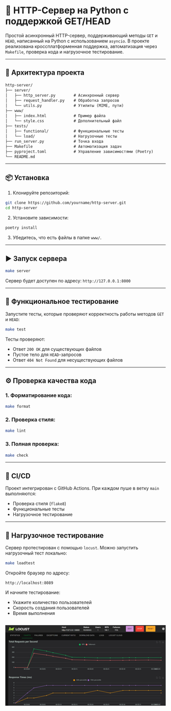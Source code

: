 # 🚀 HTTP-Сервер на Python с поддержкой GET/HEAD

Простой асинхронный HTTP-сервер, поддерживающий методы `GET` и `HEAD`, написанный на Python с использованием `asyncio`. В проекте реализована кроссплатформенная поддержка, автоматизация через `Makefile`, проверка кода и нагрузочное тестирование.

---

## 🧱 Архитектура проекта

```
http-server/
├── server/
│   ├── http_server.py        # Асинхронный сервер
│   ├── request_handler.py    # Обработка запросов
│   └── utils.py              # Утилиты (MIME, пути)
├── www/
│   ├── index.html            # Пример файла
│   └── style.css             # Дополнительный файл
├── tests/
│   ├── functional/           # Функциональные тесты
│   └── load/                 # Нагрузочные тесты
├── run_server.py             # Точка входа
├── Makefile                  # Автоматизация задач
├── pyproject.toml            # Управление зависимостями (Poetry)
└── README.md
```

---

## 📦 Установка

1. Клонируйте репозиторий:
```bash
git clone https://github.com/yourname/http-server.git
cd http-server
```

2. Установите зависимости:
```bash
poetry install
```

3. Убедитесь, что есть файлы в папке `www/`.

---

## ▶️ Запуск сервера

```bash
make server
```

Сервер будет доступен по адресу: `http://127.0.0.1:8000`

---

## 🧪 Функциональное тестирование

Запустите тесты, которые проверяют корректность работы методов `GET` и `HEAD`:

```bash
make test
```

Тесты проверяют:
- Ответ `200 OK` для существующих файлов
- Пустое тело для `HEAD`-запросов
- Ответ `404 Not Found` для несуществующих файлов

---

## ⚙️ Проверка качества кода

### 1. Форматирование кода:
```bash
make format
```

### 2. Проверка стиля:
```bash
make lint
```

### 3. Полная проверка:
```bash
make check
```

---

## 🧱 CI/CD

Проект интегрирован с GitHub Actions. При каждом пуше в ветку `main` выполняются:

- Проверка стиля (`flake8`)
- Функциональные тесты
- Нагрузочное тестирование


---

## 🧵 Нагрузочное тестирование

Сервер протестирован с помощью `locust`. Можно запустить нагрузочный тест локально:

```bash
make loadtest
```

Откройте браузер по адресу:
```
http://localhost:8089
```

И начните тестирование:
- Укажите количество пользователей
- Скорость создания пользователей
- Время выполнения

![Нагрузочное тестирование с помощью Locust](assets/locust.jpg)
---

